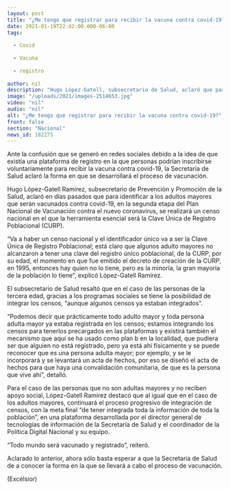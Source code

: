 ```yaml
---
layout: post
title: "¿Me tengo que registrar para recibir la vacuna contra covid-19?"
date: 2021-01-19T22:42:00.000-06:00
tags:
  
  - Covid
  
  - Vacuna
  
  - registro
  
author: nil
description: "Hugo López-Gatell, subsecretario de Salud, aclaró que para identificar a los adultos mayores que serán vacunados contra covid-19 se realizará un censo nacional"
image: "/uploads/2021/images-2514653.jpg"
video: "nil"
audio: "nil"
alt: "¿Me tengo que registrar para recibir la vacuna contra covid-19?"
front: false
section: "Nacional"
news_id: 182275
---
```


Ante la confusión que se generó en redes sociales debido a la idea de que existía una plataforma de registro en la que personas podrían inscribirse voluntariamente para recibir la vacuna contra covid-19, la Secretaría de Salud aclaró la forma en que se desarrollará el proceso de vacunación.

Hugo López-Gatell Ramírez, subsecretario de Prevención y Promoción de la Salud, aclaró en días pasados que para identificar a los adultos mayores que serán vacunados contra covid-19, en la segunda etapa del Plan Nacional de Vacunación contra el nuevo coronavirus, se realizará un censo nacional en el que la herramienta esencial será la Clave Única de Registro Poblacional (CURP).

“Va a haber un censo nacional y el identificador único va a ser la Clave Única de Registro Poblacional; está claro que algunos adulto mayores no alcanzaron a tener una clave del registro único poblacional, de la CURP, por su edad, el momento en que fue emitido el decreto de creación de la CURP, en 1995, entonces hay quien no lo tiene, pero es la minoría, la gran mayoría de la población lo tiene”, explicó López-Gatell Ramírez.

El subsecretario de Salud resaltó que en el caso de las personas de la tercera edad, gracias a los programas sociales se tiene la posibilidad de integrar los censos, “aunque algunos censos ya estaban integrados”.

“Podemos decir que prácticamente todo adulto mayor y toda persona adulta mayor ya estaba registrada en los censos; estamos integrando los censos para tenerlos precargados en las plataformas y existirá también el mecanismo que aquí se ha usado como plan b en la localidad, que pudiera ser que alguien no está registrado, pero ya está ahí físicamente y se puede reconocer que es una persona adulta mayor; por ejemplo, y se le incorporará y se levantará un acta de hechos, por eso se diseñó el acta de hechos para que haya una convalidación comunitaria, de que es la persona que vive ahí”, detalló.

Para el caso de las personas que no son adultas mayores y no reciben apoyo social, López-Gatell Ramírez destacó que al igual que en el caso de los adultos mayores, continuará el proceso progresivo de integración de censos, con la meta final “de tener integrada toda la información de toda la población”, en una plataforma desarrollada por el director general de tecnologías de información de la Secretaría de Salud y el coordinador de la Política Digital Nacional y su equipo.

“Todo mundo será vacunado y registrado”, reiteró.

Aclarado lo anterior, ahora sólo basta esperar a que la Secretaría de Salud de a conocer la forma en la que se llevará a cabo el proceso de vacunación.

(Excélsior) 